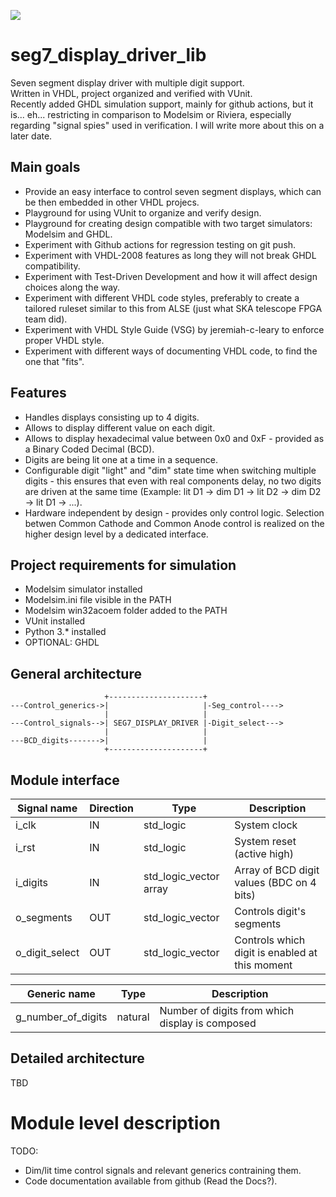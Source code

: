[![](https://github.com/LinowskiD/seg7_display_driver_lib/workflows/VUnit%20Tests/badge.svg)](https://github.com/LinowskiD/seg7_display_driver_lib/actions)
# seg7_display_driver_lib
Seven segment display driver with multiple digit support.  
Written in VHDL, project organized and verified with VUnit.  
Recently added GHDL simulation support, mainly for github actions, but it is... eh... restricting in comparison to Modelsim or Riviera, especially regarding "signal spies" used in verification. I will write more about this on a later date.

## Main goals
* Provide an easy interface to control seven segment displays, which can be then embedded in other VHDL projecs.
* Playground for using VUnit to organize and verify design.
* Playground for creating design compatible with two target simulators: Modelsim and GHDL.
* Experiment with Github actions for regression testing on git push.
* Experiment with VHDL-2008 features as long they will not break GHDL compatibility.
* Experiment with Test-Driven Development and how it will affect design choices along the way.
* Experiment with different VHDL code styles, preferably to create a tailored ruleset similar to this from ALSE (just what SKA telescope FPGA team did).
* Experiment with VHDL Style Guide (VSG) by jeremiah-c-leary to enforce proper VHDL style.
* Experiment with different ways of documenting VHDL code, to find the one that "fits".

## Features
* Handles displays consisting up to 4 digits.
* Allows to display different value on each digit.
* Allows to display hexadecimal value between 0x0 and 0xF - provided as a Binary Coded Decimal (BCD).
* Digits are being lit one at a time in a sequence.
* Configurable digit "light" and "dim" state time when switching multiple digits - this ensures that even with real components delay, no two digits are driven at the same time (Example: lit D1 -> dim D1 -> lit D2 -> dim D2 -> lit D1 -> ...).
* Hardware independent by design - provides only control logic. Selection betwen Common Cathode and Common Anode control is realized on the higher design level by a dedicated interface.

## Project requirements for simulation
* Modelsim simulator installed
* Modelsim.ini file visible in the PATH
* Modelsim win32acoem folder added to the PATH
* VUnit installed
* Python 3.* installed
* OPTIONAL: GHDL

## General architecture
                         +---------------------+
    ---Control_generics->|                     |-Seg_control---->
                         |                     |
    ---Control_signals-->| SEG7_DISPLAY_DRIVER |-Digit_select--->
                         |                     |
    ---BCD_digits------->|                     |
                         +---------------------+

## Module interface
| Signal name    | Direction | Type                   | Description                                    |
|----------------|-----------|------------------------|------------------------------------------------|
| i_clk          | IN        | std_logic              | System clock                                   |
| i_rst          | IN        | std_logic              | System reset (active high)                     |
| i_digits       | IN        | std_logic_vector array | Array of BCD digit values (BDC on 4 bits)      |
| o_segments     | OUT       | std_logic_vector       | Controls digit's segments                      |
| o_digit_select | OUT       | std_logic_vector       | Controls which digit is enabled at this moment |

| Generic name       | Type    | Description                                     |
|--------------------|---------|-------------------------------------------------|
| g_number_of_digits | natural | Number of digits from which display is composed |

## Detailed architecture
TBD

# Module level description

TODO:
* Dim/lit time control signals and relevant generics contraining them.
* Code documentation available from github (Read the Docs?).
